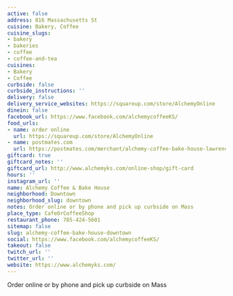 ```yaml
---
active: false
address: 816 Massachusetts St
cuisine: Bakery, Coffee
cuisine_slugs:
- bakery
- bakeries
- coffee
- coffee-and-tea
cuisines:
- Bakery
- Coffee
curbside: false
curbside_instructions: ''
delivery: false
delivery_service_websites: https://squareup.com/store/AlchemyOnline
dinein: false
facebook_url: https://www.facebook.com/alchemycoffeeKS/
food_urls:
- name: order online
  url: https://squareup.com/store/AlchemyOnline
- name: postmates.com
  url: https://postmates.com/merchant/alchemy-coffee-bake-house-lawrence
giftcard: true
giftcard_notes: ''
giftcard_url: http://www.alchemyks.com/online-shop/gift-card
hours: ''
instagram_url: ''
name: Alchemy Coffee & Bake House
neighborhood: Downtown
neighborhood_slug: downtown
notes: Order online or by phone and pick up curbside on Mass
place_type: CafeOrCoffeeShop
restaurant_phone: 785-424-5601
sitemap: false
slug: alchemy-coffee-bake-house-downtown
social: https://www.facebook.com/alchemycoffeeKS/
takeout: false
twitch_url: ''
twitter_url: ''
website: https://www.alchemyks.com/
---
```


Order online or by phone and pick up curbside on Mass
